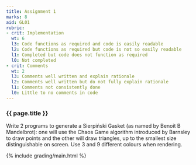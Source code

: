 ```yaml
---
title: Assignment 1
marks: 8
aid: GL01
rubric:
- crit: Implementation
  wt: 6
  l3: Code functions as required and code is easily readable
  l2: Code functions as required but code is not so easily readable
  l1: Completed but code does not function as required
  l0: Not completed
- crit: Comments
  wt: 2
  l3: Comments well written and explain rationale
  l2: Comments well written but do not fully explain rationale
  l1: Comments not consistently done
  l0: Little to no comments in code
---
```

### {{ page.title }}

Write 2 programs to generate a Sierpiński Gasket (as named by Benoit B Mandelbrot): one will use the Chaos Game algorithm introduced by Barnsley to draw points and the other will draw triangles, up to the smallest size distinguishable on screen. Use 3 and 9 different colours when rendering.

{% include grading/main.html %}
